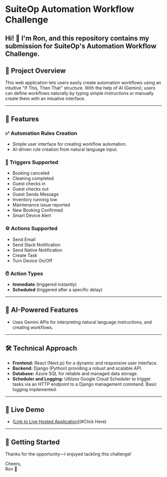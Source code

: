 # SuiteOp Automation Workflow Challenge

Hi! 👋 I'm Ron, and this repository contains my submission for SuiteOp's Automation Workflow Challenge.
---

## 🚀 Project Overview

This web application lets users easily create automation workflows using an intuitive "If This, Then That" structure. With the help of AI (Gemini), users can define workflows naturally by typing simple instructions or manually create them with an intuative interface.

---

## 🎯 Features

### ✅ Automation Rules Creation
- Simple user interface for creating workflow automation.
- AI-driven rule creation from natural language input.

### 🔔 Triggers Supported
- Booking canceled
- Cleaning completed
- Guest checks in
- Guest checks out
- Guest Sends Message
- Inventory running low
- Maintenance issue reported
- New Booking Confirmed
- Smart Device Alert

### ⚙️ Actions Supported
- Send Email
- Send Slack Notification
- Send Native Notification
- Create Task
- Turn Device On/Off

### ⏰ Action Types
- **Immediate** (triggered instantly)
- **Scheduled** (triggered after a specific delay)

---

## 🤖 AI-Powered Features
- Uses Gemini APIs for interpreting natural language instructions, and creating workflows.
---

## 🛠️ Technical Approach
- **Frontend:** React (Next.js) for a dynamic and responsive user interface.
- **Backend:** Django (Python) providing a robust and scalable API.
- **Database:** Azure SQL for reliable and managed data storage.
- **Scheduler and Logging:** Utilizes Google Cloud Scheduler to trigger tasks via an HTTP endpoint to a Django management command. Basic logging implemented.

---

## 🚀 Live Demo
- [[Link to Live Hosted Application](https://frontend-dot-suite-op-459500.ue.r.appspot.com/)](#Click Here)

---

## 🚀 Getting Started

Thanks for the opportunity—I enjoyed tackling this challenge!

Cheers,  
Ron 🌟
